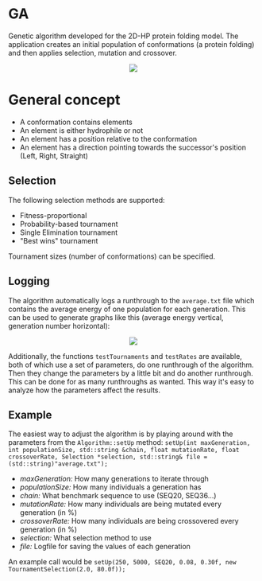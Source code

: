 GA
==

Genetic algorithm developed for the 2D-HP protein folding model. The application creates an initial population of conformations (a protein folding) and then applies selection, mutation and crossover.

<p align="center">
  <img src="https://raw.githubusercontent.com/mreinfurt/GeneticAlgorithm/master/information/preview.png">
</p>

# General concept
- A conformation contains elements
- An element is either hydrophile or not
- An element has a position relative to the conformation
- An element has a direction pointing towards the successor's position (Left, Right, Straight)

## Selection
The following selection methods are supported: 
- Fitness-proportional
- Probability-based tournament
- Single Elimination tournament
- "Best wins" tournament

Tournament sizes (number of conformations) can be specified.

## Logging
The algorithm automatically logs a runthrough to the ```average.txt``` file which contains the average energy of one population for each generation. This can be used to generate graphs like this (average energy vertical, generation number horizontal):
<p align="center">
  <img src="https://raw.githubusercontent.com/mreinfurt/GeneticAlgorithm/master/information/seq50.png">
</p>

Additionally, the functions ```testTournaments``` and ```testRates``` are available, both of which use a set of parameters, do one runthrough of the algorithm. Then they change the parameters by a little bit and do another runthrough. This can be done for as many runthroughs as wanted. This way it's easy to analyze how the parameters affect the results.

## Example
The easiest way to adjust the algorithm is by playing around with the parameters from the ```Algorithm::setUp``` method:
```setUp(int maxGeneration, int populationSize, std::string &chain, float mutationRate, float crossoverRate, Selection *selection, std::string& file = (std::string)"average.txt");```

- *maxGeneration:* How many generations to iterate through
- *populationSize:* How many individuals a generation has
- *chain:* What benchmark sequence to use (SEQ20, SEQ36…)
- *mutationRate:* How many individuals are being mutated every generation (in %)
- *crossoverRate:* How many individuals are being crossovered every generation (in %)
- *selection:* What selection method to use
- *file:* Logfile for saving the values of each generation

An example call would be ```setUp(250, 5000, SEQ20, 0.08, 0.30f, new TournamentSelection(2.0, 80.0f));```
